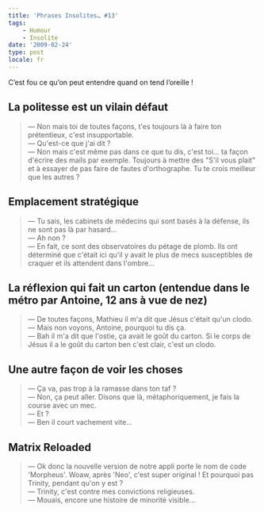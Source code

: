 ```yaml
---
title: 'Phrases Insolites… #13'
tags:
    - Humour
    - Insolite
date: '2009-02-24'
type: post
locale: fr
---
```


C’est fou ce qu’on peut entendre quand on tend l’oreille&nbsp;!

<!-- more -->

## La politesse est un vilain défaut

> — Non mais toi de toutes façons, t'es toujours là à faire ton prétentieux, c'est insupportable.  
> — Qu'est-ce que j'ai dit&nbsp;?  
> — Non mais c'est même pas dans ce que tu dis, c'est toi… ta façon d'écrire des mails par exemple. Toujours à mettre des "S'il vous plait" et à essayer de pas faire de fautes d'orthographe. Tu te crois meilleur que les autres&nbsp;?

## Emplacement stratégique

> — Tu sais, les cabinets de médecins qui sont basés à la défense, ils ne sont pas là par hasard…  
> — Ah non&nbsp;?  
> — En fait, ce sont des observatoires du pétage de plomb. Ils ont déterminé que c'était ici qu'il y avait le plus de mecs susceptibles de craquer et ils attendent dans l'ombre…

## La réflexion qui fait un carton (entendue dans le métro par Antoine, 12 ans à vue de nez)

> — De toutes façons, Mathieu il m'a dit que Jésus c'était qu'un clodo.  
> — Mais non voyons, Antoine, pourquoi tu dis ça.  
> — Bah il m'a dit que l'ostie, ça avait le goût du carton. Si le corps de Jésus il a le goût du carton ben c'est clair, c'est un clodo.

## Une autre façon de voir les choses

> — Ça va, pas trop à la ramasse dans ton taf&nbsp;?  
> — Non, ça peut aller. Disons que là, métaphoriquement, je fais la course avec un mec.  
> — Et&nbsp;?  
> — Ben il court vachement vite…

## Matrix Reloaded

> — Ok donc la nouvelle version de notre appli porte le nom de code 'Morpheus'. Woaw, après 'Neo', c'est super original&nbsp;! Et pourquoi pas Trinity, pendant qu'on y est&nbsp;?  
> — Trinity, c'est contre mes convictions religieuses.  
> — Mouais, encore une histoire de minorité visible…
